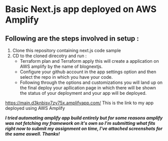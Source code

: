 # Basic Next.js app deployed on AWS Amplify

## Following are the steps involved in setup :
1. Clone this repository containing next.js code sample
2. CD to the cloned direcotry and run :
   - Terraform plan and Terraform apply this will create a application on AWS amplify by the name of blognextjs.
   - Configure your github account in the app settings option and then select the repo in which you have your code.
   - Following through the options and customizations you will land up on the final deploy your apllication page in which there will be shown the status of your deployment and your app will be deployed.

https://main.d3knbisv7zy75x.amplifyapp.com/
This is the link to my app deployed using AWS Amplify


***I tried automating amplify app build entirely but for some reasons amplify was not fetching my framework on it's own so I'm submitting what fits right now to submit my assignment on time, I've attached screenshots for the same aswell. Thanks!***

